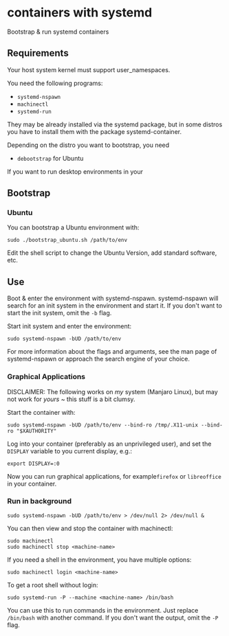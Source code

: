 # containers with systemd

Bootstrap & run systemd containers

## Requirements

Your host system kernel must support user_namespaces.

You need the following programs:

- `systemd-nspawn`
- `machinectl`
- `systemd-run`

They may be already installed via the systemd package, but in some
distros you have to install them with the package systemd-container.

Depending on the distro you want to bootstrap, you need

- `debootstrap` for Ubuntu

If you want to run desktop environments in your 

## Bootstrap

### Ubuntu

You can bootstrap a Ubuntu environment with:
```
sudo ./bootstrap_ubuntu.sh /path/to/env
```

Edit the shell script to change the Ubuntu Version, add standard software, etc.


## Use

Boot & enter the environment with systemd-nspawn.
systemd-nspawn will search for an init system in the environment and start it.
If you don't want to start the init system, omit the `-b` flag.

Start init system and enter the environment:

```
sudo systemd-nspawn -bUD /path/to/env
```

For more information about the flags and arguments, see the man page of
systemd-nspawn or approach the search engine of your choice.


### Graphical Applications

DISCLAIMER: The following works on *my* system (Manjaro Linux),
but may not work for *yours* ~ this stuff is a bit clumsy.

Start the container with:

```
sudo systemd-nspawn -bUD /path/to/env --bind-ro /tmp/.X11-unix --bind-ro "$XAUTHORITY"
```

Log into your container (preferably as an unprivileged user),
and set the `DISPLAY` variable to you current display, e.g.:

```
export DISPLAY=:0
```

Now you can run graphical applications, for example`firefox` or `libreoffice`
in your container.


### Run in background

```
sudo systemd-nspawn -bUD /path/to/env > /dev/null 2> /dev/null &
```

You can then view and stop the container with machinectl:

```
sudo machinectl
sudo machinectl stop <machine-name> 
```

If you need a shell in the environment, you have multiple options:

```
sudo machinectl login <machine-name>
```

To get a root shell without login:

```
sudo systemd-run -P --machine <machine-name> /bin/bash
```

You can use this to run commands in the environment.
Just replace `/bin/bash` with another command.
If you don't want the output, omit the `-P` flag.
